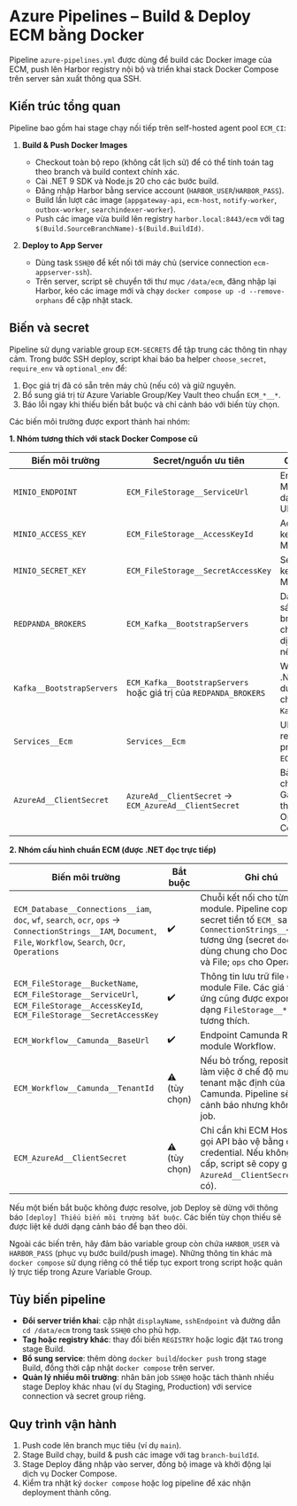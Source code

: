 # Azure Pipelines – Build & Deploy ECM bằng Docker

Pipeline `azure-pipelines.yml` được dùng để build các Docker image của ECM, push lên Harbor registry nội bộ và triển khai stack Docker Compose trên server sản xuất thông qua SSH.

## Kiến trúc tổng quan

Pipeline bao gồm hai stage chạy nối tiếp trên self-hosted agent pool `ECM_CI`:

1. **Build & Push Docker Images**
   - Checkout toàn bộ repo (không cắt lịch sử) để có thể tính toán tag theo branch và build context chính xác.
   - Cài .NET 9 SDK và Node.js 20 cho các bước build.
   - Đăng nhập Harbor bằng service account (`HARBOR_USER`/`HARBOR_PASS`).
   - Build lần lượt các image (`appgateway-api`, `ecm-host`, `notify-worker`, `outbox-worker`, `searchindexer-worker`).
   - Push các image vừa build lên registry `harbor.local:8443/ecm` với tag `$(Build.SourceBranchName)-$(Build.BuildId)`.

2. **Deploy to App Server**
   - Dùng task `SSH@0` để kết nối tới máy chủ (service connection `ecm-appserver-ssh`).
   - Trên server, script sẽ chuyển tới thư mục `/data/ecm`, đăng nhập lại Harbor, kéo các image mới và chạy `docker compose up -d --remove-orphans` để cập nhật stack.

## Biến và secret

Pipeline sử dụng variable group `ECM-SECRETS` để tập trung các thông tin nhạy cảm. Trong bước SSH deploy, script khai báo ba helper `choose_secret`, `require_env` và `optional_env` để:

1. Đọc giá trị đã có sẵn trên máy chủ (nếu có) và giữ nguyên.
2. Bổ sung giá trị từ Azure Variable Group/Key Vault theo chuẩn `ECM_*__*`.
3. Báo lỗi ngay khi thiếu biến bắt buộc và chỉ cảnh báo với biến tùy chọn.

Các biến môi trường được export thành hai nhóm:

**1. Nhóm tương thích với stack Docker Compose cũ**

| Biến môi trường | Secret/nguồn ưu tiên | Ghi chú |
|-----------------|----------------------|--------|
| `MINIO_ENDPOINT` | `ECM_FileStorage__ServiceUrl` | Endpoint MinIO/S3 dạng URL. |
| `MINIO_ACCESS_KEY` | `ECM_FileStorage__AccessKeyId` | Access key MinIO/S3. |
| `MINIO_SECRET_KEY` | `ECM_FileStorage__SecretAccessKey` | Secret key MinIO/S3. |
| `REDPANDA_BROKERS` | `ECM_Kafka__BootstrapServers` | Danh sách broker cho các dịch vụ nền tảng. |
| `Kafka__BootstrapServers` | `ECM_Kafka__BootstrapServers` hoặc giá trị của `REDPANDA_BROKERS` | Worker .NET sử dụng chuẩn `Kafka__*`. |
| `Services__Ecm` | `Services__Ecm` | URL reverse proxy tới `ECM.Host`. |
| `AzureAd__ClientSecret` | `AzureAd__ClientSecret` → `ECM_AzureAd__ClientSecret` | Bắt buộc cho App Gateway thực hiện OpenID Connect. |

**2. Nhóm cấu hình chuẩn ECM (được .NET đọc trực tiếp)**

| Biến môi trường | Bắt buộc | Ghi chú |
|-----------------|----------|--------|
| `ECM_Database__Connections__iam`, `doc`, `wf`, `search`, `ocr`, `ops` → `ConnectionStrings__IAM`, `Document`, `File`, `Workflow`, `Search`, `Ocr`, `Operations` | ✔️ | Chuỗi kết nối cho từng module. Pipeline copy từ secret tiền tố `ECM_` sang `ConnectionStrings__<Module>` tương ứng (secret `doc` được dùng chung cho Document và File; `ops` cho Operations). |
| `ECM_FileStorage__BucketName`, `ECM_FileStorage__ServiceUrl`, `ECM_FileStorage__AccessKeyId`, `ECM_FileStorage__SecretAccessKey` | ✔️ | Thông tin lưu trữ file cho module File. Các giá trị tương ứng cũng được export dưới dạng `FileStorage__*` để giữ tương thích. |
| `ECM_Workflow__Camunda__BaseUrl` | ✔️ | Endpoint Camunda REST cho module Workflow. |
| `ECM_Workflow__Camunda__TenantId` | ⚠️ (tùy chọn) | Nếu bỏ trống, repository sẽ làm việc ở chế độ multi-tenant mặc định của Camunda. Pipeline sẽ log cảnh báo nhưng không dừng job. |
| `ECM_AzureAd__ClientSecret` | ⚠️ (tùy chọn) | Chỉ cần khi ECM Host phải gọi API bảo vệ bằng client credential. Nếu không cung cấp, script sẽ copy giá trị từ `AzureAd__ClientSecret` (nếu có). |

Nếu một biến bắt buộc không được resolve, job Deploy sẽ dừng với thông báo `[deploy] Thiếu biến môi trường bắt buộc`. Các biến tùy chọn thiếu sẽ được liệt kê dưới dạng cảnh báo để bạn theo dõi.

Ngoài các biến trên, hãy đảm bảo variable group còn chứa `HARBOR_USER` và `HARBOR_PASS` (phục vụ bước build/push image). Những thông tin khác mà `docker compose` sử dụng riêng có thể tiếp tục export trong script hoặc quản lý trực tiếp trong Azure Variable Group.

## Tùy biến pipeline

- **Đổi server triển khai**: cập nhật `displayName`, `sshEndpoint` và đường dẫn `cd /data/ecm` trong task `SSH@0` cho phù hợp.
- **Tag hoặc registry khác**: thay đổi biến `REGISTRY` hoặc logic đặt `TAG` trong stage Build.
- **Bổ sung service**: thêm dòng `docker build`/`docker push` trong stage Build, đồng thời cập nhật `docker compose` trên server.
- **Quản lý nhiều môi trường**: nhân bản job `SSH@0` hoặc tách thành nhiều stage Deploy khác nhau (ví dụ Staging, Production) với service connection và secret group riêng.

## Quy trình vận hành

1. Push code lên branch mục tiêu (ví dụ `main`).
2. Stage Build chạy, build & push các image với tag `branch-buildId`.
3. Stage Deploy đăng nhập vào server, đồng bộ image và khởi động lại dịch vụ Docker Compose.
4. Kiểm tra nhật ký `docker compose` hoặc log pipeline để xác nhận deployment thành công.
